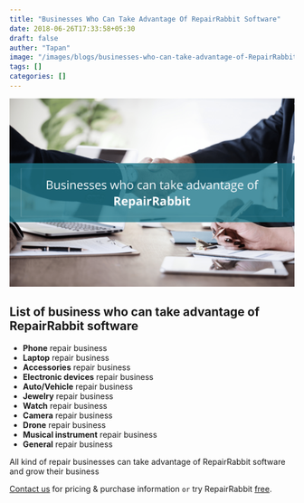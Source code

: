 ```yaml
---
title: "Businesses Who Can Take Advantage Of RepairRabbit Software"
date: 2018-06-26T17:33:58+05:30
draft: false
auther: "Tapan"
image: "/images/blogs/businesses-who-can-take-advantage-of-RepairRabbit.png"
tags: []
categories: []
---
```


<img src="/images/blogs/businesses-who-can-take-advantage-of-RepairRabbit.png" alt="businesses who can take advantage of RepairRabbit software" title="businesses who can take advantage of RepairRabbit software"/>

<br>


## List of business who can take advantage of RepairRabbit software

* **Phone** repair business 
* **Laptop** repair business
* **Accessories** repair business
* **Electronic devices** repair business
* **Auto/Vehicle** repair business
* **Jewelry** repair business
* **Watch** repair business
* **Camera** repair business
* **Drone** repair business
* **Musical instrument** repair business
* **General** repair business

All kind of repair businesses can take advantage of RepairRabbit software and grow their business

<a href="mailto:contact@repairrabbit.co?subject=Query of RepairRabbit" target="_blank">Contact us</a> for pricing & purchase information `or` try RepairRabbit <a href="https://demo.repairrabbit.co/admin" rel="noopener" target="_blank" title="RepairRabbit Demo">free</a>.

<br>
